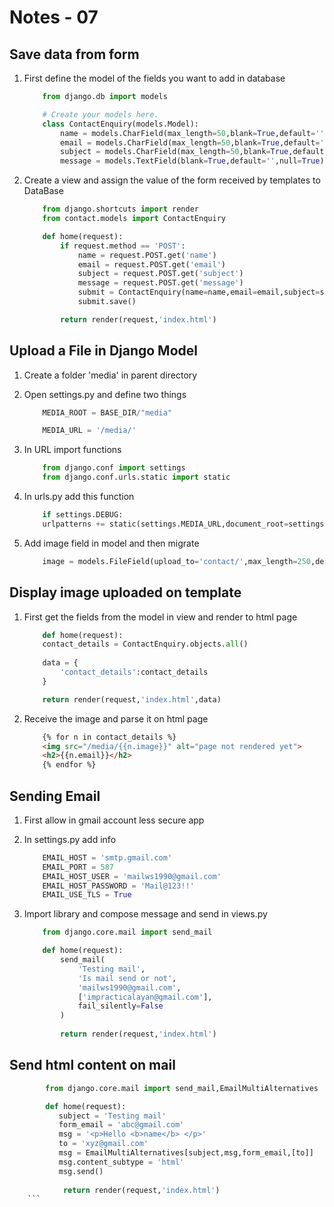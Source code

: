 # Notes - 07

## Save data from form

1. First define the model of the fields you want to add in database

    ```python
        from django.db import models

        # Create your models here.
        class ContactEnquiry(models.Model):
            name = models.CharField(max_length=50,blank=True,default='',null=True)
            email = models.CharField(max_length=50,blank=True,default='',null=True)
            subject = models.CharField(max_length=50,blank=True,default='',null=True)
            message = models.TextField(blank=True,default='',null=True)
    ```

2. Create a view and assign the value of the form received by templates to DataBase

    ```python
        from django.shortcuts import render
        from contact.models import ContactEnquiry

        def home(request):
            if request.method == 'POST':
                name = request.POST.get('name')
                email = request.POST.get('email')
                subject = request.POST.get('subject')
                message = request.POST.get('message')
                submit = ContactEnquiry(name=name,email=email,subject=subject,message=message)
                submit.save()

            return render(request,'index.html')
    ```

## Upload a File in Django Model

1. Create a folder 'media' in parent directory

2. Open settings.py and define two things

    ```python
        MEDIA_ROOT = BASE_DIR/"media"

        MEDIA_URL = '/media/'
    ```

3. In URL import functions

    ```python
        from django.conf import settings
        from django.conf.urls.static import static
    ```

4. In urls.py add this function

    ```python
        if settings.DEBUG:
        urlpatterns += static(settings.MEDIA_URL,document_root=settings.MEDIA_ROOT)
    ```

5. Add image field in model and then migrate

    ```python
        image = models.FileField(upload_to='contact/',max_length=250,default=None,null=True)
    ```

## Display image uploaded on template

1. First get the fields from the model in view and render to html page

    ```python
        def home(request):
        contact_details = ContactEnquiry.objects.all()
        
        data = {
            'contact_details':contact_details
        }

        return render(request,'index.html',data)
    ```

2. Receive the image and parse it on html page

    ```html
        {% for n in contact_details %}
        <img src="/media/{{n.image}}" alt="page not rendered yet">
        <h2>{{n.email}}</h2>
        {% endfor %}
    ```

## Sending Email

1. First allow in gmail account less secure app

2. In settings.py add info

    ```python
        EMAIL_HOST = 'smtp.gmail.com'
        EMAIL_PORT = 587
        EMAIL_HOST_USER = 'mailws1990@gmail.com'
        EMAIL_HOST_PASSWORD = 'Mail@123!!'
        EMAIL_USE_TLS = True
    ```

3. Import library and compose message and send in views.py

    ```python
        from django.core.mail import send_mail

        def home(request):
            send_mail(
                'Testing mail',
                'Is mail send or not',
                'mailws1990@gmail.com',
                ['impracticalayan@gmail.com'],
                fail_silently=False
            )
            
            return render(request,'index.html')
    ```

## Send html content on mail

```python
        from django.core.mail import send_mail,EmailMultiAlternatives

        def home(request):
           subject = 'Testing mail'
           form_email = 'abc@gmail.com'
           msg = '<p>Hello <b>name</b> </p>'
           to = 'xyz@gmail.com'
           msg = EmailMultiAlternatives[subject,msg,form_email,[to]]
           msg.content_subtype = 'html'
           msg.send()
            
            return render(request,'index.html')
    ```
